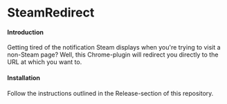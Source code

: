 SteamRedirect
=============

#### Introduction
Getting tired of the notification Steam displays when you're trying to visit a non-Steam page? Well, this Chrome-plugin will redirect you directly to the URL at which you want to.

#### Installation
Follow the instructions outlined in the Release-section of this repository.
